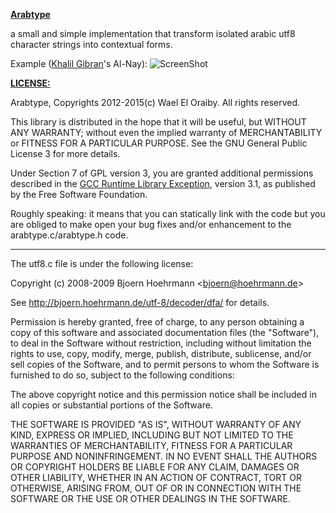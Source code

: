 <U><B>Arabtype</B></U>

a small and simple implementation that transform isolated arabic utf8 character
strings into contextual forms.

Example ([Khalil Gibran](http://en.wikipedia.org/wiki/Kahlil_Gibran)'s Al-Nay):
![ScreenShot](https://raw.github.com/eloraiby/arabtype/master/example.png)


<U><B>LICENSE:</B></U>

Arabtype, Copyrights 2012-2015(c) Wael El Oraiby. All rights reserved.

This library is distributed in the hope that it will be useful,
but WITHOUT ANY WARRANTY; without even the implied warranty of
MERCHANTABILITY or FITNESS FOR A PARTICULAR PURPOSE.  See the
GNU General Public License 3 for more details.

Under Section 7 of GPL version 3, you are granted additional
permissions described in the [GCC Runtime Library Exception](https://www.gnu.org/licenses/gcc-exception-3.1.en.html), version 3.1,
as published by the Free Software Foundation.

Roughly speaking: it means that you can statically link with the code but you are obliged
to make open your bug fixes and/or enhancement to the arabtype.c/arabtype.h code.

-----------------------------------------------------------------------
The utf8.c file is under the following license:

Copyright (c) 2008-2009 Bjoern Hoehrmann &lt;bjoern@hoehrmann.de&gt;

See <A HREF="http://bjoern.hoehrmann.de/utf-8/decoder/dfa/">http://bjoern.hoehrmann.de/utf-8/decoder/dfa/</A> for details.

Permission is hereby granted, free of charge, to any person obtaining a copy of
this software and associated documentation files (the &quot;Software&quot;), to deal in
the Software without restriction, including without limitation the rights to
use, copy, modify, merge, publish, distribute, sublicense, and/or sell copies of
the Software, and to permit persons to whom the Software is furnished to do so,
subject to the following conditions:

The above copyright notice and this permission notice shall be included in all
copies or substantial portions of the Software.

THE SOFTWARE IS PROVIDED &quot;AS IS&quot;, WITHOUT WARRANTY OF ANY KIND, EXPRESS OR
IMPLIED, INCLUDING BUT NOT LIMITED TO THE WARRANTIES OF MERCHANTABILITY, FITNESS
FOR A PARTICULAR PURPOSE AND NONINFRINGEMENT. IN NO EVENT SHALL THE AUTHORS OR
COPYRIGHT HOLDERS BE LIABLE FOR ANY CLAIM, DAMAGES OR OTHER LIABILITY, WHETHER
IN AN ACTION OF CONTRACT, TORT OR OTHERWISE, ARISING FROM, OUT OF OR IN
CONNECTION WITH THE SOFTWARE OR THE USE OR OTHER DEALINGS IN THE SOFTWARE.
